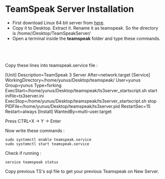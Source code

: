 # TeamSpeak Server Installation

 - First download Linux 64 bit server from [here](https://www.teamspeak.com/en/downloads/#server).
 - Copy it to Desktop. Extract it. Rename it as teamspeak. So the directory is /home/<user>/Desktop/TeamSpeakServer/
 - Open a terminal inside the **teamspeak** folder and type these commands.
   ```




Copy these lines into teamspeak.service file :

[Unit]
Description=TeamSpeak 3 Server
After=network.target
[Service]
WorkingDirectory=/home/yunus/Desktop/teamspeak/
User=yunus
Group=yunus
Type=forking
ExecStart=/home/yunus/Desktop/teamspeak/ts3server_startscript.sh start inifile=ts3server.ini
ExecStop=/home/yunus/Desktop/teamspeak/ts3server_startscript.sh stop
PIDFile=/home/yunus/Desktop/teamspeak/ts3server.pid
RestartSec=15
Restart=always
[Install]
WantedBy=multi-user.target

Press CTRL+X -> Y -> Enter

Now write these commands :

	sudo systemctl enable teamspeak.service
	sudo systemctl start teamspeak.service

Check if running :

	service teamspeak status



Copy previous TS's sql file to get your previous Teamspeak on New Server.
